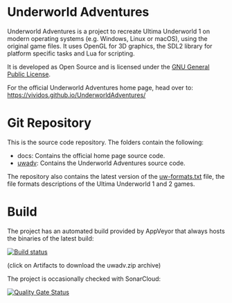 # Underworld Adventures

Underworld Adventures is a project to recreate Ultima Underworld 1 on modern
operating systems (e.g. Windows, Linux or macOS), using the original game
files. It uses OpenGL for 3D graphics, the SDL2 library for platform specific
tasks and Lua for scripting.

It is developed as Open Source and is licensed under the
[GNU General Public License](LICENSE).

For the official Underworld Adventures home page, head over to:
https://vividos.github.io/UnderworldAdventures/

# Git Repository

This is the source code repository. The folders contain the following:

* docs: Contains the official home page source code.
* [uwadv](uwadv/README.md): Contains the Underworld Adventures source code.

The repository also contains the latest version of the
[uw-formats.txt](https://github.com/vividos/UnderworldAdventures/blob/master/uwadv/docs/uw-formats.txt) file,
the file formats descriptions of the Ultima Underworld 1 and 2 games.

# Build

The project has an automated build provided by AppVeyor that always hosts the
binaries of the latest build:

[![Build status](https://ci.appveyor.com/api/projects/status/pi4hkego4ja858u4?svg=true)](https://ci.appveyor.com/project/vividos/underworldadventures)

(click on Artifacts to download the uwadv.zip archive)

The project is occasionally checked with SonarCloud:

[![Quality Gate Status](https://sonarcloud.io/api/project_badges/measure?project=UnderworldAdventures&metric=alert_status)](https://sonarcloud.io/dashboard?id=UnderworldAdventures)
